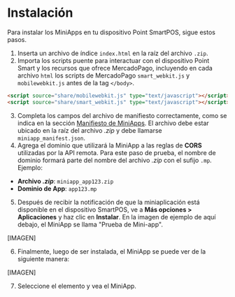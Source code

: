 # Instalación

Para instalar los MiniApps en tu dispositivo Point SmartPOS, sigue estos pasos.

1. Inserta un archivo de índice `index.html` en la raíz del archivo `.zip`.
2. Importa los scripts puente para interactuar con el dispositivo Point Smart y los recursos que ofrece MercadoPago, incluyendo en cada archivo `html` los scripts de MercadoPago `smart_webkit.js` y `mobilewebkit.js` antes de la tag `</body>`.

```html
<script source="share/mobilewebkit.js" type="text/javascript"></script>
<script source="share/smart_webkit.js" type="text/javascript"></script>
```

3. Completa los campos del archivo de manifiesto correctamente, como se indica en la sección [Manifiesto de MiniApps](/developers/es/docs/point/mini-apps/additional-content/manifest). El archivo debe estar ubicado en la raíz del archivo _.zip_ y debe llamarse `miniapp_manifest.json`.
4. Agrega el dominio que utilizará la MiniApp a las reglas de **CORS** utilizadas por la API remota. Para este paso de prueba, el nombre de dominio formará parte del nombre del archivo _.zip_ con el sufijo `.mp`. Ejemplo:

* **Archivo _.zip_**: `miniapp_app123.zip`
* **Dominio de App**: `app123.mp`

5. Después de recibir la notificación de que la miniaplicación está disponible en el dispositivo SmartPOS, ve a **Más opciones > Aplicaciones** y haz clic en **Instalar**. En la imagen de ejemplo de aquí debajo, el MiniApp se llama "Prueba de Mini-app".

[IMAGEN]

6. Finalmente, luego de ser instalada, el MiniApp se puede ver de la siguiente manera:

[IMAGEN]

7. Seleccione el elemento y vea el MiniApp.